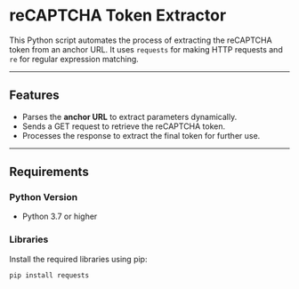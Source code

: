 # reCAPTCHA Token Extractor

This Python script automates the process of extracting the reCAPTCHA token from an anchor URL. It uses `requests` for making HTTP requests and `re` for regular expression matching.
 
---

## Features
- Parses the **anchor URL** to extract parameters dynamically. 
- Sends a GET request to retrieve the reCAPTCHA token.
- Processes the response to extract the final token for further use.

---

## Requirements
 
### Python Version
- Python 3.7 or higher

### Libraries
Install the required libraries using pip:
```bash
pip install requests
